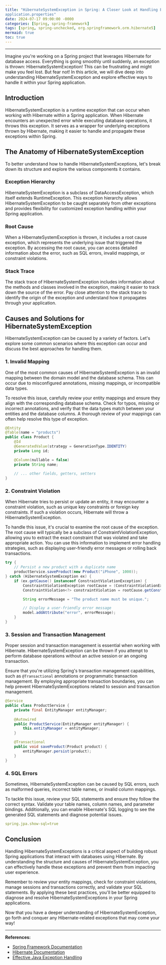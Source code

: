 ```yaml
---
title: "HibernateSystemException in Spring: A Closer Look at Handling Exceptions in Hibernate
application.properties"
date: 2024-07-17 09:00:00 -0000
categories: [Spring, spring-framework]
tags: [spring, spring-unchecked, org.springframework.orm.hibernate5]
mermaid: true
toc: true
---
```



---

Imagine you're working on a Spring project that leverages Hibernate for database access. Everything is going smoothly until suddenly, an exception is thrown: HibernateSystemException! This can be frustrating and might make you feel lost. But fear not! In this article, we will dive deep into understanding HibernateSystemException and explore effective ways to handle it within your Spring application.

## Introduction

HibernateSystemException is a runtime exception that can occur when working with Hibernate within a Spring application. When Hibernate encounters an unexpected error while executing database operations, it throws this exception. It serves as a wrapper for underlying exceptions thrown by Hibernate, making it easier to handle and propagate these exceptions within Spring.

## The Anatomy of HibernateSystemException

To better understand how to handle HibernateSystemExceptions, let's break down its structure and explore the various components it contains.

### Exception Hierarchy

HibernateSystemException is a subclass of DataAccessException, which itself extends RuntimeException. This exception hierarchy allows HibernateSystemException to be caught separately from other exceptions and provides flexibility for customized exception handling within your Spring application.

### Root Cause

When a HibernateSystemException is thrown, it includes a root cause exception, which represents the underlying issue that triggered the exception. By accessing the root cause, you can access detailed information about the error, such as SQL errors, invalid mappings, or constraint violations.

### Stack Trace

The stack trace of HibernateSystemException includes information about the methods and classes involved in the exception, making it easier to track down the source of the error. Pay close attention to the stack trace to identify the origin of the exception and understand how it propagates through your application.

## Causes and Solutions for HibernateSystemException

HibernateSystemException can be caused by a variety of factors. Let's explore some common scenarios where this exception can occur and discuss the best approaches for handling them.

### 1. Invalid Mapping

One of the most common causes of HibernateSystemException is an invalid mapping between the domain model and the database schema. This can occur due to misconfigured annotations, missing mappings, or incompatible data types.

To resolve this issue, carefully review your entity mappings and ensure they align with the corresponding database schema. Check for typos, missing or incorrect annotations, and verify that the data types match between your entities and the database columns. A thorough review of your mappings can often help resolve this type of exception.

```java
@Entity
@Table(name = "products")
public class Product {
    @Id
    @GeneratedValue(strategy = GenerationType.IDENTITY)
    private Long id;

    @Column(nullable = false)
    private String name;
    
    // ... other fields, getters, setters
}
```

### 2. Constraint Violation

When Hibernate tries to persist or update an entity, it may encounter a constraint violation, such as unique key constraints or foreign key constraints. If such a violation occurs, Hibernate will throw a HibernateSystemException.

To handle this issue, it's crucial to examine the root cause of the exception. The root cause will typically be a subclass of ConstraintViolationException, allowing you to extract the exact constraint that was violated and take appropriate action. You can use this information to implement error handling strategies, such as displaying user-friendly error messages or rolling back transactions.

```java
try {
    // Persist a new product with a duplicate name
    productService.saveProduct(new Product("iPhone", 1000));
} catch (HibernateSystemException ex) {
    if (ex.getCause() instanceof ConstraintViolationException) {
        ConstraintViolationException rootCause = (ConstraintViolationException) ex.getCause();
        ConstraintViolation<?> constraintViolation = rootCause.getConstraintViolations().iterator().next();

        String errorMessage = "The product name must be unique.";

        // Display a user-friendly error message
        model.addAttribute("error", errorMessage);
    }
}
```

### 3. Session and Transaction Management

Proper session and transaction management is essential when working with Hibernate. HibernateSystemException can be thrown if you attempt to perform database operations without an active session or an ongoing transaction.

Ensure that you're utilizing Spring's transaction management capabilities, such as `@Transactional` annotations or programmatic transaction management. By employing appropriate transaction boundaries, you can help prevent HibernateSystemExceptions related to session and transaction management.

```java
@Service
public class ProductService {
    private final EntityManager entityManager;
    
    @Autowired
    public ProductService(EntityManager entityManager) {
        this.entityManager = entityManager;
    }

    @Transactional
    public void saveProduct(Product product) {
        entityManager.persist(product);
    }
}
```

### 4. SQL Errors

Sometimes, HibernateSystemException can be caused by SQL errors, such as malformed queries, incorrect table names, or invalid column mappings.

To tackle this issue, review your SQL statements and ensure they follow the correct syntax. Validate your table names, column names, and parameter bindings. Additionally, you can enable Hibernate's SQL logging to see the generated SQL statements and diagnose potential issues. 

```yaml
spring.jpa.show-sql=true
```

## Conclusion

Handling HibernateSystemExceptions is a critical aspect of building robust Spring applications that interact with databases using Hibernate. By understanding the structure and causes of HibernateSystemException, you can effectively handle these exceptions and prevent them from impacting user experience.

Remember to review your entity mappings, check for constraint violations, manage sessions and transactions correctly, and validate your SQL statements. By applying these best practices, you'll be better equipped to diagnose and resolve HibernateSystemExceptions in your Spring applications.

Now that you have a deeper understanding of HibernateSystemException, go forth and conquer any Hibernate-related exceptions that may come your way!

---

**References:**

- [Spring Framework Documentation](https://docs.spring.io/spring-framework/docs/current/reference/html/)
- [Hibernate Documentation](https://docs.jboss.org/hibernate/orm/5.5/userguide/html_single/Hibernate_User_Guide.html)
- [Effective Java Exception Handling](https://www.baeldung.com/java-exception-handling-best-practices)

